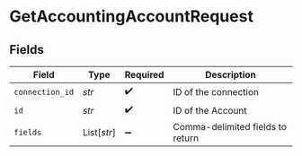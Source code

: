 # GetAccountingAccountRequest


## Fields

| Field                            | Type                             | Required                         | Description                      |
| -------------------------------- | -------------------------------- | -------------------------------- | -------------------------------- |
| `connection_id`                  | *str*                            | :heavy_check_mark:               | ID of the connection             |
| `id`                             | *str*                            | :heavy_check_mark:               | ID of the Account                |
| `fields`                         | List[*str*]                      | :heavy_minus_sign:               | Comma-delimited fields to return |